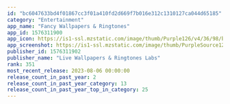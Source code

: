 ```yaml
---
id: "bc6047633bd4f01867cc3f01a410fd2d669f7b016e312c1310127ca044d65185"
category: "Entertainment"
app_name: "Fancy Wallpapers & Ringtones"
app_id: 1576311900
app_icon: https://is1-ssl.mzstatic.com/image/thumb/Purple126/v4/36/98/b8/3698b8b4-d58d-f63a-d320-2906080562be/AppIcon-1x_U007emarketing-0-7-0-85-220.png/1024x1024bb.png
app_screenshot: https://is1-ssl.mzstatic.com/image/thumb/PurpleSource126/v4/7a/9c/be/7a9cbed5-01e2-84b0-9b5f-28cd7a308f36/fa03e3cf-0d00-46e2-93e3-faa5a6714cf5_iphone_6.5_00.jpg/1242x2688bb.png
publisher_id: 1576311902
publisher_name: "Live Wallpapers & Ringtones Labs"
rank: 351
most_recent_release: 2023-08-06 00:00:00
release_count_in_past_year: 2
release_count_in_past_year_category: 13
release_count_in_past_year_top_in_category: 25
---
```

